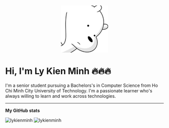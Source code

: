 <p align="center"><img width="150px" src="https://raw.githubusercontent.com/lykienminh/lykienminh/master/photo_2022-03-30 23.55.27.jpeg"></p>

# Hi, I'm Ly Kien Minh 🔥🔥🔥

<!-- I'm a senior student at Ho Chi Minh City University of Technology. I'm learning how to code. -->
I'm a senior student pursuing a Bachelors's in Computer Science from Ho Chi Minh City University of Technology. I'm a passionate learner who's always willing to learn and work across technologies.


---

**My GitHub stats**

<p align="left">
  <img height="180em" src="https://github-readme-stats.vercel.app/api?username=lykienminh&show_icons=true&locale=en&hide_border=true" alt="lykienminh" />
  <img height="180em" src="https://github-readme-stats.vercel.app/api/top-langs?username=lykienminh&show_icons=true&locale=en&layout=compact&hide_border=true" alt="lykienminh"/>
  </span>
</p>

<!-- 🔥 -->
